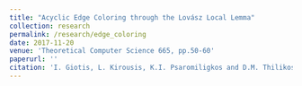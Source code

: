 ```yaml
---
title: "Acyclic Edge Coloring through the Lovász Local Lemma"
collection: research
permalink: /research/edge_coloring
date: 2017-11-20
venue: 'Theoretical Computer Science 665, pp.50-60'
paperurl: ''
citation: 'I. Giotis, L. Kirousis, K.I. Psaromiligkos and D.M. Thilikos. (2017). <i>Theoretical Computer Science 665, pp.50-60</i>.'
---
```



